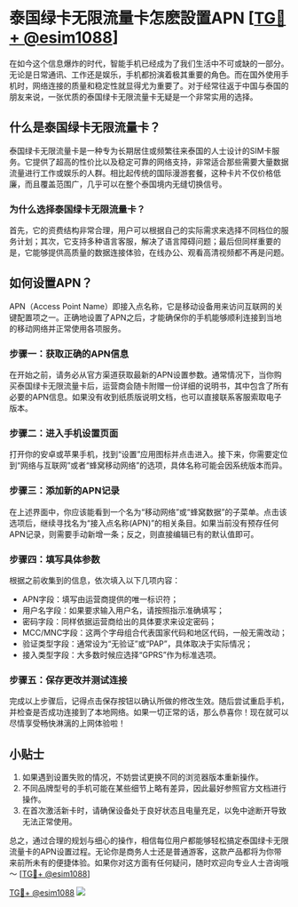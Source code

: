 # 泰国绿卡无限流量卡怎麽設置APN [[TG💪+ @esim1088](https://t.me/s/esim1088)]

在如今这个信息爆炸的时代，智能手机已经成为了我们生活中不可或缺的一部分。无论是日常通讯、工作还是娱乐，手机都扮演着极其重要的角色。而在国外使用手机时，网络连接的质量和稳定性就显得尤为重要了。对于经常往返于中国与泰国的朋友来说，一张优质的泰国绿卡无限流量卡无疑是一个非常实用的选择。

## 什么是泰国绿卡无限流量卡？

泰国绿卡无限流量卡是一种专为长期居住或频繁往来泰国的人士设计的SIM卡服务。它提供了超高的性价比以及稳定可靠的网络支持，非常适合那些需要大量数据流量进行工作或娱乐的人群。相比起传统的国际漫游套餐，这种卡片不仅价格低廉，而且覆盖范围广，几乎可以在整个泰国境内无缝切换信号。

### 为什么选择泰国绿卡无限流量卡？

首先，它的资费结构非常合理，用户可以根据自己的实际需求来选择不同档位的服务计划；其次，它支持多种语言客服，解决了语言障碍问题；最后但同样重要的是，它能够提供高质量的数据连接体验，在线办公、观看高清视频都不再是问题。

## 如何设置APN？

APN（Access Point Name）即接入点名称，它是移动设备用来访问互联网的关键配置项之一。正确地设置了APN之后，才能确保你的手机能够顺利连接到当地的移动网络并正常使用各项服务。

### 步骤一：获取正确的APN信息

在开始之前，请务必从官方渠道获取最新的APN设置参数。通常情况下，当你购买泰国绿卡无限流量卡后，运营商会随卡附赠一份详细的说明书，其中包含了所有必要的APN信息。如果没有收到纸质版说明文档，也可以直接联系客服索取电子版本。

### 步骤二：进入手机设置页面

打开你的安卓或苹果手机，找到“设置”应用图标并点击进入。接下来，你需要定位到“网络与互联网”或者“蜂窝移动网络”的选项，具体名称可能会因系统版本而异。

### 步骤三：添加新的APN记录

在上述界面中，你应该能看到一个名为“移动网络”或“蜂窝数据”的子菜单。点击该选项后，继续寻找名为“接入点名称(APN)”的相关条目。如果当前没有预存任何APN记录，则需要手动新增一条；反之，则直接编辑已有的默认值即可。

### 步骤四：填写具体参数

根据之前收集到的信息，依次填入以下几项内容：
- APN字段：填写由运营商提供的唯一标识符；
- 用户名字段：如果要求输入用户名，请按照指示准确填写；
- 密码字段：同样依据运营商给出的具体要求来设定密码；
- MCC/MNC字段：这两个字母组合代表国家代码和地区代码，一般无需改动；
- 验证类型字段：通常设为“无验证”或“PAP”，具体取决于实际情况；
- 接入类型字段：大多数时候应选择“GPRS”作为标准选项。

### 步骤五：保存更改并测试连接

完成以上步骤后，记得点击保存按钮以确认所做的修改生效。随后尝试重启手机，并检查是否成功连接到了本地网络。如果一切正常的话，那么恭喜你！现在就可以尽情享受畅快淋漓的上网体验啦！

## 小贴士

1. 如果遇到设置失败的情况，不妨尝试更换不同的浏览器版本重新操作。
2. 不同品牌型号的手机可能在某些细节上略有差异，因此最好参照官方文档进行操作。
3. 在首次激活新卡时，请确保设备处于良好状态且电量充足，以免中途断开导致无法正常使用。

总之，通过合理的规划与细心的操作，相信每位用户都能够轻松搞定泰国绿卡无限流量卡的APN设置过程。无论你是商务人士还是普通游客，这款产品都将为你带来前所未有的便捷体验。如果你对这方面有任何疑问，随时欢迎向专业人士咨询哦～ [[TG💪+ @esim1088](https://t.me/s/esim1088)]

[TG💪+ @esim1088](https://t.me/s/esim1088) ![](https://i.postimg.cc/4NQfJmqS/Snipaste-2025-05-13-00-14-12.png)